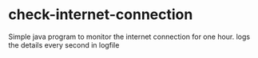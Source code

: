 # check-internet-connection

Simple java program to monitor the internet connection for one hour. logs the details every second in logfile
